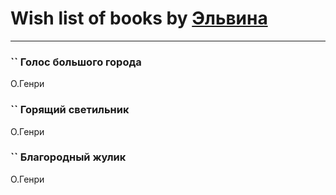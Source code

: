 # Wish list of books by [Эльвина](http://vk.com/id637513702)
---

### `` Голос большого города
О.Генри

### `` Горящий светильник
О.Генри

### `` Благородный жулик
О.Генри

